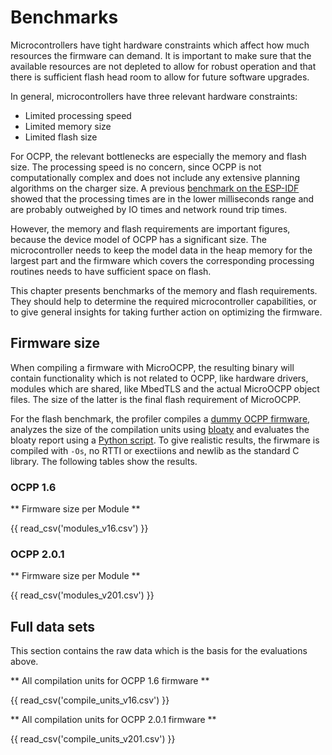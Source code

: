 # Benchmarks

Microcontrollers have tight hardware constraints which affect how much resources the firmware can demand. It is important to make sure that the available resources are not depleted to allow for robust operation and that there is sufficient flash head room to allow for future software upgrades.

In general, microcontrollers have three relevant hardware constraints:

- Limited processing speed
- Limited memory size
- Limited flash size

For OCPP, the relevant bottlenecks are especially the memory and flash size. The processing speed is no concern, since OCPP is not computationally complex and does not include any extensive planning algorithms on the charger size. A previous [benchmark on the ESP-IDF](https://github.com/matth-x/MicroOcpp-benchmark) showed that the processing times are in the lower milliseconds range and are probably outweighed by IO times and network round trip times.

However, the memory and flash requirements are important figures, because the device model of OCPP has a significant size. The microcontroller needs to keep the model data in the heap memory for the largest part and the firmware which covers the corresponding processing routines needs to have sufficient space on flash.

This chapter presents benchmarks of the memory and flash requirements. They should help to determine the required microcontroller capabilities, or to give general insights for taking further action on optimizing the firmware.

## Firmware size

When compiling a firmware with MicroOCPP, the resulting binary will contain functionality which is not related to OCPP, like hardware drivers, modules which are shared, like MbedTLS and the actual MicroOCPP object files. The size of the latter is the final flash requirement of MicroOCPP.

For the flash benchmark, the profiler compiles a [dummy OCPP firmware](https://github.com/matth-x/MicroOcpp/tree/main/tests/benchmarks/firmware_size/main.cpp), analyzes the size of the compilation units using [bloaty](https://github.com/google/bloaty) and evaluates the bloaty report using a [Python script](https://github.com/matth-x/MicroOcpp/tree/main/tests/benchmarks/scripts/eval_firmware_size.py). To give realistic results, the firwmare is compiled with `-Os`, no RTTI or exectiions and newlib as the standard C library. The following tables show the results.

### OCPP 1.6

** Firmware size per Module **

{{ read_csv('modules_v16.csv') }}

### OCPP 2.0.1

** Firmware size per Module **

{{ read_csv('modules_v201.csv') }}

## Full data sets

This section contains the raw data which is the basis for the evaluations above.

** All compilation units for OCPP 1.6 firmware **

{{ read_csv('compile_units_v16.csv') }}

** All compilation units for OCPP 2.0.1 firmware **

{{ read_csv('compile_units_v201.csv') }}
